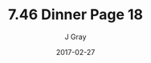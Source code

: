 ---
title: '7.46 Dinner Page 18'
alt: 'Mysteries of the Arcana'
date: '2017-02-27'
author: 'J Gray'
artist: 'Keira'
chapter: '7 Tales of the Arcana'
filler: false
---